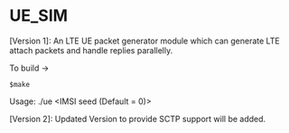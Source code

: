 # UE_SIM

[Version 1]:
An LTE UE packet generator module which can generate LTE attach packets and handle replies parallelly.

To build ->
```
$make
```

Usage:
./ue <number of ue> <IMSI seed (Default = 0)>
  
[Version 2]:
Updated Version to provide SCTP support will be added.

